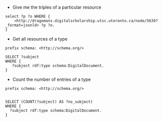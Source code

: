 * Give me the triples of a particular resource
```
select ?p ?o WHERE { 
    <http://dragomans.digitalscholarship.utsc.utoronto.ca/node/5639?_format=jsonld> ?p ?o. 
}
```

* Get all resources of a type

```
prefix schema: <http://schema.org/>

SELECT ?subject
WHERE {
   ?subject rdf:type schema:DigitalDocument.
} 
```

* Count the number of entries of a type
```
prefix schema: <http://schema.org/>


SELECT (COUNT(?subject) AS ?no_subject)
WHERE {
  ?subject rdf:type schema:DigitalDocument.
}
```
